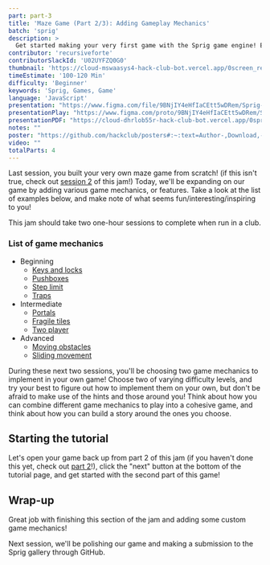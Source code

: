 ```yaml
---
part: part-3
title: 'Maze Game (Part 2/3): Adding Gameplay Mechanics'
batch: 'sprig'
description: >
  Get started making your very first game with the Sprig game engine! Even if you're a beginner, you'll walk out of this jam with your very own game in the Gallery.
contributor: 'recursiveforte'
contributorSlackId: 'U02UYFZQ0G0'
thumbnail: 'https://cloud-mswaasys4-hack-club-bot.vercel.app/0screen_recording_2023-07-13_at_11.12.28.gif'
timeEstimate: '100-120 Min'
difficulty: 'Beginner'
keywords: 'Sprig, Games, Game'
language: 'JavaScript'
presentation: "https://www.figma.com/file/9BNjIY4eHfIaCEtt5wDRem/Sprig-%232?type=design&node-id=236%3A1250&mode=design&t=fM4vMhLXBrrgOLgn-1" 
presentationPlay: "https://www.figma.com/proto/9BNjIY4eHfIaCEtt5wDRem/Sprig-%232?page-id=236%3A2&type=design&node-id=236-1250&viewport=2326%2C360%2C0.42&t=n9VGx7fjXaaTsujH-1&scaling=contain&starting-point-node-id=236%3A1250&mode=design" 
presentationPDF: "https://cloud-dhrlob55r-hack-club-bot.vercel.app/0sprig__2.pdf" 
notes: "" 
poster: "https://github.com/hackclub/posters#:~:text=Author-,Download,-Download"
video: "" 
totalParts: 4
---
```


Last session, you built your very own maze game from scratch! (if this isn't true, check out [session 2](/batch/sprig/part-2) of this jam!) Today, we'll be expanding on our game by adding various game mechanics, or features. Take a look at the list of examples below, and make note of what seems fun/interesting/inspiring to you!

This jam should take two one-hour sessions to complete when run in a club.

### List of game mechanics
- Beginning
  - [Keys and locks](https://sprig-nocode.hackclub.dev/maze_keylock)
  - [Pushboxes](https://sprig-nocode.hackclub.dev/maze_pushbox)
  - [Step limit](https://sprig-nocode.hackclub.dev/maze_steps)
  - [Traps](https://sprig-nocode.hackclub.dev/maze_traps)
- Intermediate
  - [Portals](https://sprig-nocode.hackclub.dev/maze_portals)
  - [Fragile tiles](https://sprig-nocode.hackclub.dev/maze_fragile_tiles)
  - [Two player](https://sprig-nocode.hackclub.dev/maze_twoplayers)
- Advanced
  - [Moving obstacles](https://sprig-nocode.hackclub.dev/maze_moving_obstacles)
  - [Sliding movement](https://sprig-nocode.hackclub.dev/maze_jumps)

During these next two sessions, you'll be choosing two game mechanics to implement in your own game! Choose two of varying difficulty levels, and try your best to figure out how to implement them on your own, but don't be afraid to make use of the hints and those around you! Think about how you can combine different game mechanics to play into a cohesive game, and think about how you can build a story around the ones you choose.


## Starting the tutorial
Let's open your game back up from part 2 of this jam (if you haven't done this yet, check out [part 2](/batch/sprig/part-2)!), click the "next" button at the bottom of the tutorial page, and get started with the second part of this game!

## Wrap-up
Great job with finishing this section of the jam and adding some custom game mechanics!

Next session, we'll be polishing our game and making a submission to the Sprig gallery through GitHub.
